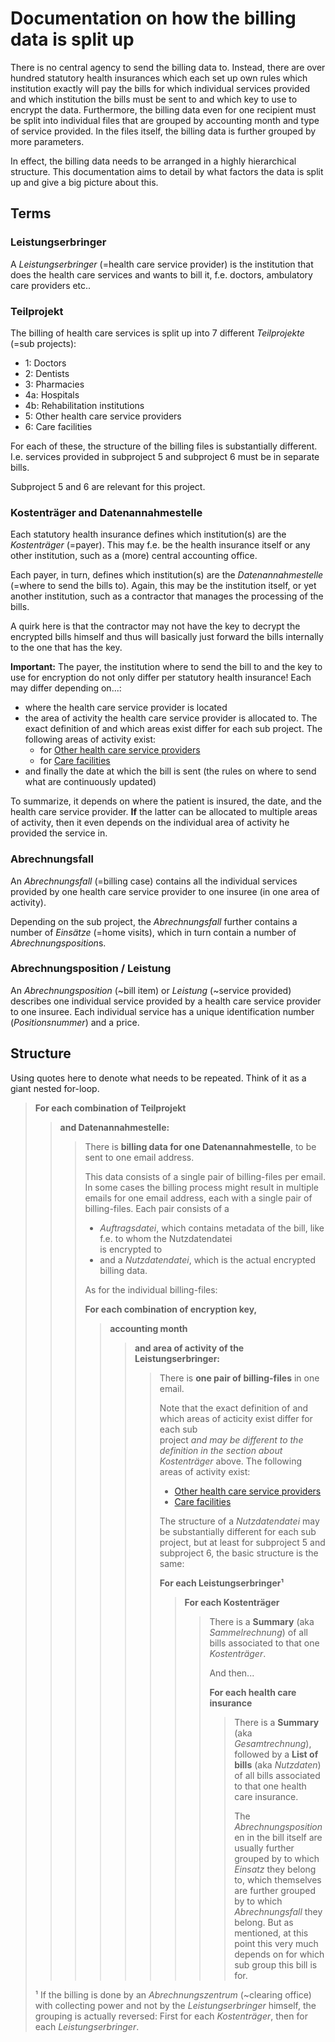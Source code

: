 # Documentation on how the billing data is split up

There is no central agency to send the billing data to. Instead, there are over hundred statutory 
health insurances which each set up own rules which institution exactly will pay the bills for which
individual services provided and which institution the bills must be sent to and which key to use
to encrypt the data. 
Furthermore, the billing data even for one recipient must be split into individual files that are
grouped by accounting month and type of service provided. In the files itself, the billing data is
further grouped by more parameters. 

In effect, the billing data needs to be arranged in a highly hierarchical structure. This 
documentation aims to detail by what factors the data is split up and give a big picture about this.

## Terms

### Leistungserbringer

A *Leistungserbringer* (=health care service provider) is the institution that does the health care
services and wants to bill it, f.e. doctors, ambulatory care providers etc..

### Teilprojekt 

The billing of health care services is split up into 7 different *Teilprojekte* (=sub projects):

- 1: Doctors
- 2: Dentists
- 3: Pharmacies
- 4a: Hospitals
- 4b: Rehabilitation institutions
- 5: Other health care service providers
- 6: Care facilities

For each of these, the structure of the billing files is substantially different. I.e. services
provided in subproject 5 and subproject 6 must be in separate bills.

Subproject 5 and 6 are relevant for this project.

### Kostenträger and Datenannahmestelle

Each statutory health insurance defines which institution(s) are the *Kostenträger* (=payer). This
may f.e. be the health insurance itself or any other institution, such as a (more) central 
accounting office.

Each payer, in turn, defines which institution(s) are the *Datenannahmestelle* (=where to send the
bills to). Again, this may be the institution itself, or yet another institution, such as a 
contractor that manages the processing of the bills.

A quirk here is that the contractor may not have the key to decrypt the encrypted bills himself 
and thus will basically just forward the bills internally to the one that has the key. 

**Important:** The payer, the institution where to send the bill to and the key to use for
encryption do not only differ per statutory health insurance! Each may differ depending on...:

- where the health care service provider is located
- the area of activity the health care service provider is allocated to. The exact definition of and
  which areas exist differ for each sub project. The following areas of activity exist:
  - for [Other health care service providers](https://github.com/coop-care/paid/blob/main/src/sgb-v/codes.ts#L5-L57)
  - for [Care facilities](https://github.com/coop-care/paid/blob/main/src/sgb-xi/codes.ts#L81-L94)
- and finally the date at which the bill is sent (the rules on where to send what are continuously 
  updated)

To summarize, it depends on where the patient is insured, the date, and the health care service 
provider. **If** the latter can be allocated to multiple areas of activity, then it even depends on
the individual area of activity he provided the service in.

### Abrechnungsfall

An *Abrechnungsfall* (=billing case) contains all the individual services provided by one health
care service provider to one insuree (in one area of activity).

Depending on the sub project, the *Abrechnungsfall* further contains a number of *Einsätze* 
(=home visits), which in turn contain a number of *Abrechnungsposition*s.

### Abrechnungsposition / Leistung

An *Abrechnungsposition* (~bill item) or *Leistung* (~service provided) describes one individual service
provided by a health care service provider to one insuree. Each individual service has a unique
identification number (*Positionsnummer*) and a price.

## Structure

Using quotes here to denote what needs to be repeated. Think of it as a giant nested for-loop.

> **For each combination of Teilprojekt**
> > **and Datenannahmestelle:**
> > > 
> > > There is **billing data for one Datenannahmestelle**, to be sent to one email address.
> > > 
> > > This data consists of a single pair of billing-files per email. 
> > > In some cases the billing process might result in multiple emails for one email address, each with a single pair of billing-files.
> > > Each pair consists of a  
> > > - *Auftragsdatei*, which contains metadata of the bill, like f.e. to whom the Nutzdatendatei  
> > >   is encrypted to
> > > - and a *Nutzdatendatei*, which is the actual encrypted billing data.
> > > 
> > > As for the individual billing-files:
> > > 
> > > **For each combination of encryption key,**
> > > > **accounting month**
> > > > > **and area of activity of the Leistungserbringer:**
> > > > > > 
> > > > > > There is **one pair of billing-files** in one email.
> > > > > > 
> > > > > > Note that the exact definition of and which areas of acticity exist differ for each sub  
> > > > > > project *and may be different to the definition in the section about Kostenträger* 
> > > > > > above. The following areas of activity exist:
> > > > > > - [Other health care service providers](https://github.com/coop-care/paid/blob/main/src/sgb-v/codes.ts#L457-L473)
> > > > > > - [Care facilities](https://github.com/coop-care/paid/blob/main/src/sgb-xi/codes.ts#L81-L94)
> > > > > > 
> > > > > > The structure of a *Nutzdatendatei* may be substantially different for each sub project,
> > > > > > but at least for subproject 5 and subproject 6, the basic structure is the same:
> > > > > > 
> > > > > > **For each Leistungserbringer¹**
> > > > > > > **For each Kostenträger**
> > > > > > > > 
> > > > > > > > There is a **Summary** (aka *Sammelrechnung*) of all bills associated to that one 
> > > > > > > > *Kostenträger*.
> > > > > > > > 
> > > > > > > > And then...
> > > > > > > > 
> > > > > > > > **For each health care insurance**
> > > > > > > > > 
> > > > > > > > > There is a **Summary** (aka *Gesamtrechnung*), followed by
> > > > > > > > > a **List of bills** (aka *Nutzdaten*)
> > > > > > > > > of all bills associated to that one health care insurance.
> > > > > > > > > 
> > > > > > > > > The *Abrechnungsposition*en in the bill itself are usually further grouped by 
> > > > > > > > > to which *Einsatz* they belong to, which themselves are further
> > > > > > > > > grouped by to which *Abrechnungsfall* they belong. But as mentioned, at this point
> > > > > > > > > this very much depends on for which sub group this bill is for.
>
> ¹ If the billing is done by an *Abrechnungszentrum* (~clearing office) with collecting power
>   and not by the *Leistungserbringer* himself, the grouping is actually reversed: First for each
>   *Kostenträger*, then for each *Leistungserbringer*.
